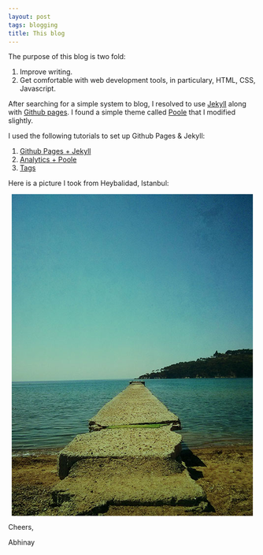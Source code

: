 ```yaml
---
layout: post
tags: blogging
title: This blog
---
```


The purpose of this blog is two fold:

1. Improve writing.
2. Get comfortable with web development tools, in particulary, HTML, CSS, Javascript.




After searching for a simple system to blog, I resolved to use [Jekyll](http://jekyllrb.com/) along with [Github pages](https://pages.github.com). I found a simple theme called [Poole](http://getpoole.com) that I modified slightly.

I used the following tutorials to set up Github Pages & Jekyll:

1. [Github Pages + Jekyll](https://help.github.com/articles/using-jekyll-with-pages)
2. [Analytics + Poole](http://joshualande.com/jekyll-github-pages-poole/) 
3. [Tags](http://charliepark.org/tags-in-jekyll/)

Here is a picture I took from Heybalidad, Istanbul:

<p align="center">

  <img src="/assets/test.jpg" alt="Istanbul" align="middle">
</p>

Cheers,

Abhinay